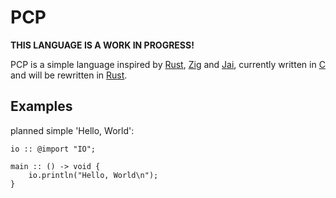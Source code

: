 # PCP
**THIS LANGUAGE IS A WORK IN PROGRESS!**

PCP is a simple language inspired by [Rust](https://www.rust-lang.org/), [Zig](https://ziglang.org/) and [Jai](https://github.com/BSVino/JaiPrimer/blob/master/JaiPrimer.md), currently written in [C](https://en.wikipedia.org/wiki/C_(programming_language)) and will be rewritten in [Rust](https://www.rust-lang.org/).

## Examples

planned simple 'Hello, World':


```pcp
io :: @import "IO";

main :: () -> void {
    io.println("Hello, World\n");
}
```
